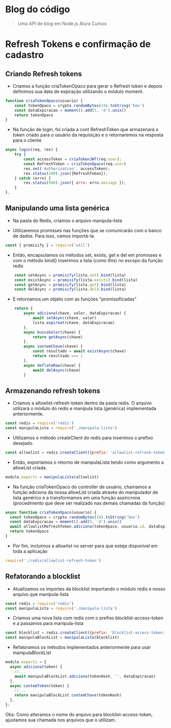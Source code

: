 # Blog do código
> Uma API de blog em Node.js
> Alura Cursos

# Refresh Tokens e confirmação de cadastro

## Criando Refresh tokens

- Criamos a função criaTokenOpaco para gerar o Refresh token e depois definimos sua data de expiração utilizando o módulo moment.

~~~javascript
function criaTokenOpaco(usuario) {
    const tokenOpaco = crypto.randomBytes(24).toString('hex')
    const dataExpiracao = moment().add(5, 'd').unix()
    return tokenOpaco
}
~~~

- Na função de login, foi criada a cont RefreshToken que armazenará o token criado para o usuário da requisição e o retornaremos na resposta para o cliente

~~~javascript
async login(req, res) {
    try {
        const accessToken = criaTokenJWT(req.user);
        const RefreshToken = criaTokenOpaco(req.user)
        res.set('Authorization', accessToken);
        res.status(200).json({RefreshToken});
    } catch (erro) {
        res.status(500).json({ erro: erro.message });
    }
},
~~~

## Manipulando uma lista genérica

- Na pasta do Redis, criamos o arquivo manipula-lista

- Utilizaremos promisses nas funções que se comunicarão com o banco de dados. Para isso, vamos importá-la.

~~~javascript
const { promisify } = require('util')
~~~

- Então, encapsulamos os métodos set, exists, get e del em promisses e com o método bind() inserimos a lista (como this) no escopo da função redis

~~~javascript
    const setAsync = promisify(lista.set).bind(lista)
    const existAsync = promisify(lista.exists).bind(lista)
    const getAsync = promisify(lista.get).bind(lista)
    const delAsync = promisify(lista.del).bind(lista)
~~~

- E retornamos um objeto com as funções "promissificadas"

~~~javascript
    return {
        async adiciona(chave, valor, dataExpiracao) {
            await setAsync(chave, valor)
            lista.expireat(chave, dataExpiracao)
        },
        async buscaValor(chave) {
            return getAsync(chave)
        },
        async vontemChave(chave) {
            const resultado = await existAsync(chave)
            return resultado === 1
        },
        async deflateRaw(chave) {
            await delAsync(chave)
        }
~~~

## Armazenando refresh tokens

- Criamos a allowlist-refresh-token dentro da pasta redis. O arquivo utilizará o módulo do redis e manipula lista (genérica) implementada anteriormente.

~~~javascript
const redis = require('redis')
const manipulaLista = require('./manipula-lista')
~~~

- Utilizamos o método createClient do redis para inserimos o prefixo desejado.

~~~javascript
const allowlist = redis.createClient({prefix: 'allowlist-refresh-token:'})
~~~

- Então, exportamos o retorno de manipulaLista tendo como argumento a allowList criada.

~~~javascript
module.exports = manipulaLista(allowlist)
~~~

- Na função criaTokenOpaco do controller de usuário, chamamos a função adiciona da nossa allowList criada através do manipulador de lista genérico e a transformamos em uma função assíncrona (procedimento que deve ser realizado nas demais chamadas da função)

~~~javascript
async function criaTokenOpaco(usuario) {
  const tokenOpaco = crypto.randomBytes(24).toString('hex')
  const dataExpiracao = moment().add(5, 'd').unix()
  await allowlistRefreshToken.adiciona(tokenOpaco, usuario.id, dataExpiracao)
  return tokenOpaco
}
~~~

- Por fim, incluimos a allowlist no server para que esteja disponível em toda a aplicação

~~~javascript
require('./redis/allowlist-refresh-token')
~~~

## Refatorando a blocklist

- Atualizamos os importes da blocklist importando o módulo redis e nosso arquivo que manipula-lista

~~~javascript
const redis = require('redis')
const manipulaLista = require('./manipula-lista')
~~~

- Criamos uma nova lista com redis com o prefixo blocklist-access-token e a passamos para manipula-lista

~~~javascript
const blocklist = redis.createClient({prefix: 'blocklist-access-token:'})
const manipulaBlockList = manipulaLista(blocklist)
~~~

- Refatoramos os métodos implementados anteriormente para usar manipulaBlockList

~~~javascript
module.exports = {
  async adiciona(token) {
    //...
    await manipulaBlockList.adiciona(tokenHash, '', dataExpiracao)
  },
  async contemToken(token) {
    //...
    return manipulaBlockList.contemChave(tokenHash)
  },
};
~~~

Obs: Como alteramos o nome do arquivo para blocklist-access-token, ajustamos sua chamada nos arquivos que o utilizam.